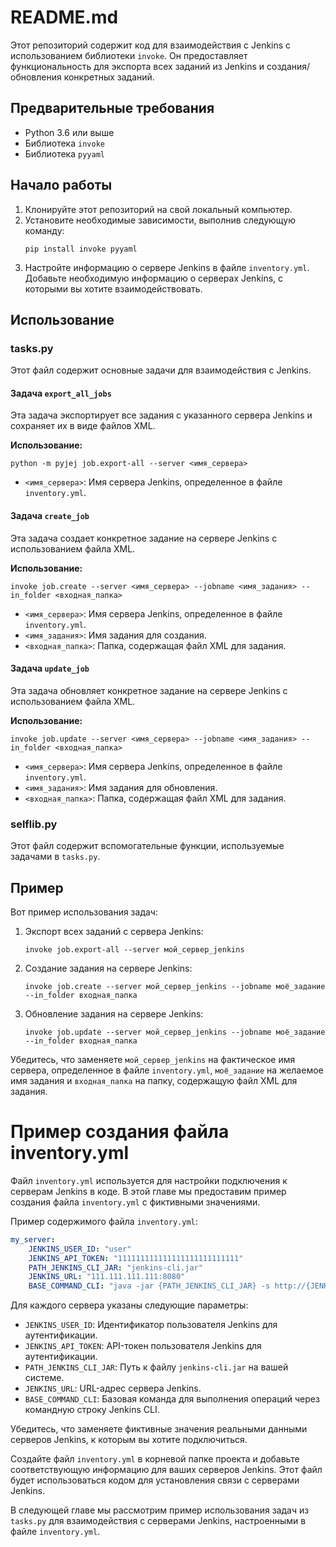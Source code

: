 # README.md

Этот репозиторий содержит код для взаимодействия с Jenkins с использованием библиотеки `invoke`. Он предоставляет функциональность для экспорта всех заданий из Jenkins и создания/обновления конкретных заданий.

## Предварительные требования

-   Python 3.6 или выше
-   Библиотека `invoke`
-   Библиотека `pyyaml`

## Начало работы

1. Клонируйте этот репозиторий на свой локальный компьютер.
2. Установите необходимые зависимости, выполнив следующую команду:
    ```
    pip install invoke pyyaml
    ```
3. Настройте информацию о сервере Jenkins в файле `inventory.yml`. Добавьте необходимую информацию о серверах Jenkins, с которыми вы хотите взаимодействовать.

## Использование

### tasks.py

Этот файл содержит основные задачи для взаимодействия с Jenkins.

#### Задача `export_all_jobs`

Эта задача экспортирует все задания с указанного сервера Jenkins и сохраняет их в виде файлов XML.

**Использование:**

```
python -m pyjej job.export-all --server <имя_сервера>
```

-   `<имя_сервера>`: Имя сервера Jenkins, определенное в файле `inventory.yml`.

#### Задача `create_job`

Эта задача создает конкретное задание на сервере Jenkins с использованием файла XML.

**Использование:**

```
invoke job.create --server <имя_сервера> --jobname <имя_задания> --in_folder <входная_папка>
```

-   `<имя_сервера>`: Имя сервера Jenkins, определенное в файле `inventory.yml`.
-   `<имя_задания>`: Имя задания для создания.
-   `<входная_папка>`: Папка, содержащая файл XML для задания.

#### Задача `update_job`

Эта задача обновляет конкретное задание на сервере Jenkins с использованием файла XML.

**Использование:**

```
invoke job.update --server <имя_сервера> --jobname <имя_задания> --in_folder <входная_папка>
```

-   `<имя_сервера>`: Имя сервера Jenkins, определенное в файле `inventory.yml`.
-   `<имя_задания>`: Имя задания для обновления.
-   `<входная_папка>`: Папка, содержащая файл XML для задания.

### selflib.py

Этот файл содержит вспомогательные функции, используемые задачами в `tasks.py`.

## Пример

Вот пример использования задач:

1. Экспорт всех заданий с сервера Jenkins:

    ```
    invoke job.export-all --server мой_сервер_jenkins
    ```

2. Создание задания на сервере Jenkins:

    ```
    invoke job.create --server мой_сервер_jenkins --jobname моё_задание --in_folder входная_папка
    ```

3. Обновление задания на сервере Jenkins:
    ```
    invoke job.update --server мой_сервер_jenkins --jobname моё_задание --in_folder входная_папка
    ```

Убедитесь, что заменяете `мой_сервер_jenkins` на фактическое имя сервера, определенное в файле `inventory.yml`, `моё_задание` на желаемое имя задания и `входная_папка` на папку, содержащую файл XML для задания.

# Пример создания файла inventory.yml

Файл `inventory.yml` используется для настройки подключения к серверам Jenkins в коде. В этой главе мы предоставим пример создания файла `inventory.yml` с фиктивными значениями.

Пример содержимого файла `inventory.yml`:

```yaml
my_server:
    JENKINS_USER_ID: "user"
    JENKINS_API_TOKEN: "111111111111111111111111111"
    PATH_JENKINS_CLI_JAR: "jenkins-cli.jar"
    JENKINS_URL: "111.111.111.111:8080"
    BASE_COMMAND_CLI: "java -jar {PATH_JENKINS_CLI_JAR} -s http://{JENKINS_USER_ID}:{JENKINS_API_TOKEN}@{JENKINS_URL}"
```

Для каждого сервера указаны следующие параметры:

-   `JENKINS_USER_ID`: Идентификатор пользователя Jenkins для аутентификации.
-   `JENKINS_API_TOKEN`: API-токен пользователя Jenkins для аутентификации.
-   `PATH_JENKINS_CLI_JAR`: Путь к файлу `jenkins-cli.jar` на вашей системе.
-   `JENKINS_URL`: URL-адрес сервера Jenkins.
-   `BASE_COMMAND_CLI`: Базовая команда для выполнения операций через командную строку Jenkins CLI.

Убедитесь, что заменяете фиктивные значения реальными данными серверов Jenkins, к которым вы хотите подключиться.

Создайте файл `inventory.yml` в корневой папке проекта и добавьте соответствующую информацию для ваших серверов Jenkins. Этот файл будет использоваться кодом для установления связи с серверами Jenkins.

В следующей главе мы рассмотрим пример использования задач из `tasks.py` для взаимодействия с серверами Jenkins, настроенными в файле `inventory.yml`.
